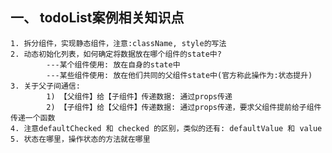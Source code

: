 ## 一、 todoList案例相关知识点
    1. 拆分组件，实现静态组件，注意:className, style的写法
    2. 动态初始化列表，如何确定将数据放在哪个组件的state中?
            ---某个组件使用: 放在自身的state中
            ---某些组件使用: 放在他们共同的父组件state中(官方称此操作为:状态提升)
    3. 关于父子间通信:
            1) 【父组件】给【子组件】传递数据: 通过props传递
            2) 【子组件】给【父组件】传递数据: 通过props传递，要求父组件提前给子组件传递一个函数
    4. 注意defaultChecked 和 checked 的区别，类似的还有: defaultValue 和 value
    5. 状态在哪里，操作状态的方法就在哪里